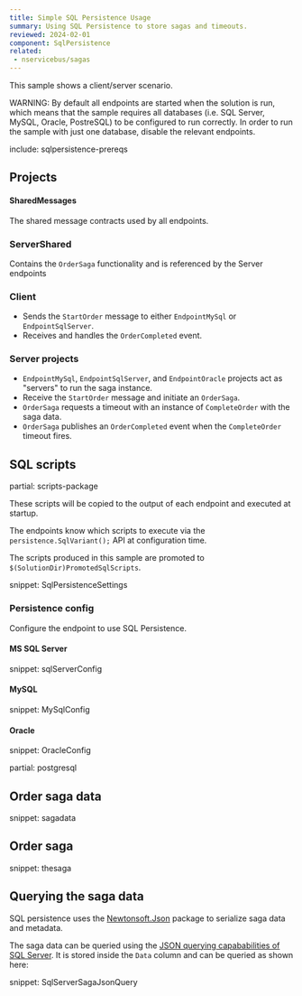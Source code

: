 ```yaml
---
title: Simple SQL Persistence Usage
summary: Using SQL Persistence to store sagas and timeouts.
reviewed: 2024-02-01
component: SqlPersistence
related:
 - nservicebus/sagas
---
```


This sample shows a client/server scenario.

WARNING: By default all endpoints are started when the solution is run, which means that the sample requires all databases (i.e. SQL Server, MySQL, Oracle, PostreSQL) to be configured to run correctly. In order to run the sample with just one database, disable the relevant endpoints.

include: sqlpersistence-prereqs


## Projects


#### SharedMessages

The shared message contracts used by all endpoints.


### ServerShared

Contains the `OrderSaga` functionality and is referenced by the Server endpoints


### Client

 * Sends the `StartOrder` message to either `EndpointMySql` or `EndpointSqlServer`.
 * Receives and handles the `OrderCompleted` event.


### Server projects

 * `EndpointMySql`, `EndpointSqlServer`, and `EndpointOracle` projects act as "servers" to run the saga instance.
 * Receive the `StartOrder` message and initiate an `OrderSaga`.
 * `OrderSaga` requests a timeout with an instance of `CompleteOrder` with the saga data.
 * `OrderSaga` publishes an `OrderCompleted` event when the `CompleteOrder` timeout fires.


## SQL scripts

partial: scripts-package

These scripts will be copied to the output of each endpoint and executed at startup.

The endpoints know which scripts to execute via the `persistence.SqlVariant();` API at configuration time.

The scripts produced in this sample are promoted to `$(SolutionDir)PromotedSqlScripts`.

snippet: SqlPersistenceSettings


### Persistence config

Configure the endpoint to use SQL Persistence.


#### MS SQL Server

snippet: sqlServerConfig


#### MySQL

snippet: MySqlConfig


#### Oracle

snippet: OracleConfig


partial: postgresql


## Order saga data

snippet: sagadata

## Order saga

snippet: thesaga

## Querying the saga data

SQL persistence uses the [Newtonsoft.Json](https://www.nuget.org/packages/Newtonsoft.Json/) package to serialize saga data and metadata.

The saga data can be queried using the [JSON querying capababilities of SQL Server](https://docs.microsoft.com/en-us/sql/relational-databases/json/json-data-sql-server).
It is stored inside the `Data` column and can be queried as shown here:

snippet: SqlServerSagaJsonQuery

